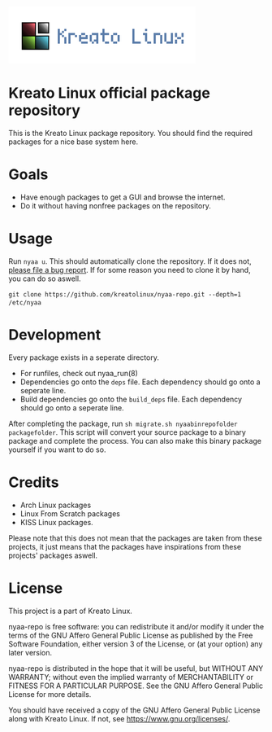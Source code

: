 <p align="left">
<img src="https://github.com/Kreato-Linux/logo/blob/master/withtext.png"> 
</p>

# Kreato Linux official package repository
This is the Kreato Linux package repository. 
You should find the required packages for a nice base system here.

# Goals
* Have enough packages to get a GUI and browse the internet.
* Do it without having nonfree packages on the repository.

# Usage
Run `nyaa u`. This should automatically clone the repository. If it does not, [please file a bug report](https://github.com/kreatolinux/nyaa/issues).
If for some reason you need to clone it by hand, you can do so aswell.
```
git clone https://github.com/kreatolinux/nyaa-repo.git --depth=1 /etc/nyaa
```

# Development
Every package exists in a seperate directory.

* For runfiles, check out nyaa_run(8)
* Dependencies go onto the `deps` file. Each dependency should go onto a seperate line.
* Build dependencies go onto the `build_deps` file. Each dependency should go onto a seperate line.

After completing the package, run `sh migrate.sh nyaabinrepofolder packagefolder`. This script will convert your source package to a binary package and complete the process.
You can also make this binary package yourself if you want to do so.

# Credits
* Arch Linux packages
* Linux From Scratch packages
* KISS Linux packages.

Please note that this does not mean that the packages are taken from these projects, it just means that the packages have inspirations from these projects' packages aswell.

# License
This project is a part of Kreato Linux.

nyaa-repo is free software: you can redistribute it and/or modify
it under the terms of the GNU Affero General Public License as published by
the Free Software Foundation, either version 3 of the License, or
(at your option) any later version.

nyaa-repo is distributed in the hope that it will be useful,
but WITHOUT ANY WARRANTY; without even the implied warranty of
MERCHANTABILITY or FITNESS FOR A PARTICULAR PURPOSE.  See the
GNU Affero General Public License for more details.

You should have received a copy of the GNU Affero General Public License
along with Kreato Linux.  If not, see <https://www.gnu.org/licenses/>.
